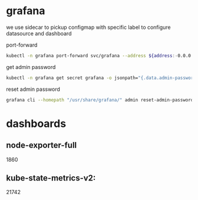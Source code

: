 # grafana

we use sidecar to pickup configmap with specific label to configure datasource and dashboard

port-forward

```bash
kubectl -n grafana port-forward svc/grafana --address ${address:-0.0.0.0} ${port:-3000}:80
```

get admin password

```bash
kubectl -n grafana get secret grafana -o jsonpath="{.data.admin-password}" | base64 --decode ; echo
```

reset admin password

```bash
grafana cli --homepath "/usr/share/grafana/" admin reset-admin-password $(cat /tmp/password)
```

# dashboards

## node-exporter-full

1860

## kube-state-metrics-v2:

21742
